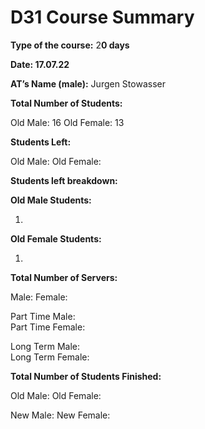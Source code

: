 # D31 Course Summary

**Type of the course:** 2**0 days**

**Date: 17.07.22**

**AT’s Name (male):** Jurgen Stowasser

**Total Number of Students:** 

Old Male:  16
Old Female: 13

**Students Left:** 

Old Male: 
Old Female:  

**Students left breakdown:** 

**Old Male Students:** 

1. 

**Old Female Students:** 

1. 

**Total Number of Servers:** 

Male:  Female: 

Part Time Male:  
Part Time Female: 

Long Term Male:  
Long Term Female: 

**Total Number of Students Finished:** 

Old Male: 
Old Female: 

New Male: 
New Female: